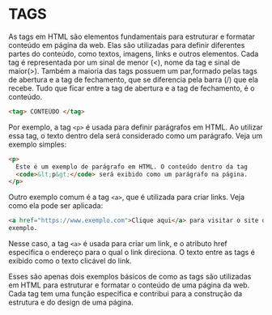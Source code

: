 # TAGS

As tags em HTML são elementos fundamentais para estruturar e formatar conteúdo em página da web. Elas são utilizadas para definir diferentes partes do conteúdo, como textos, imagens, links e outros elementos. Cada tag é representada por um sinal de menor (<), nome da tag e sinal de maior(>). Também a maioria das tags possuem um par,formado pelas tags de abertura e a tag de fechamento, que se diferencia pela barra (/) que ela recebe. Tudo que ficar entre a tag de abertura e a tag de fechamento, é o conteúdo.

```html
<tag> CONTEÚDO </tag>
```

Por exemplo, a tag `<p>` é usada para definir parágrafos em HTML. Ao utilizar essa tag, o texto dentro dela será considerado como um parágrafo. Veja um exemplo simples:

```html
<p>
  Este é um exemplo de parágrafo em HTML. O conteúdo dentro da tag
  <code>&lt;p&gt;</code> será exibido como um parágrafo na página.
</p>
```

Outro exemplo comum é a tag `<a>`, que é utilizada para criar links. Veja como ela pode ser aplicada:

```html
<a href="https://www.exemplo.com">Clique aqui</a> para visitar o site de
exemplo.
```

Nesse caso, a tag `<a>` é usada para criar um link, e o atributo href especifica o endereço para o qual o link direciona. O texto entre as tags é exibido como o texto clicável do link.

Esses são apenas dois exemplos básicos de como as tags são utilizadas em HTML para estruturar e formatar o conteúdo de uma página da web. Cada tag tem uma função específica e contribui para a construção da estrutura e do design de uma página.
